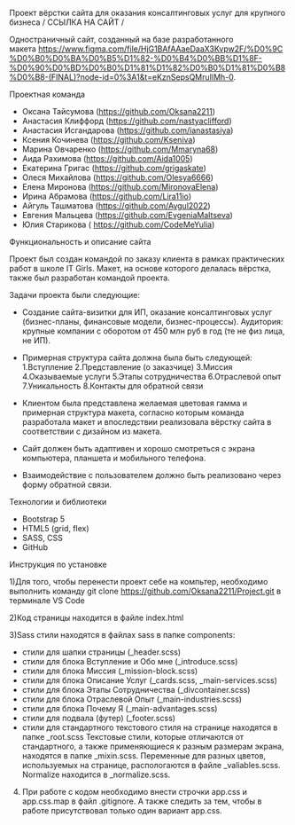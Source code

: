 Проект вёрстки сайта для оказания консалтинговых услуг для крупного бизнеса
/ ССЫЛКА НА САЙТ / 


Одностраничный сайт, созданный на базе разработанного макета https://www.figma.com/file/HjG1BAfAAaeDaaX3Kvpw2F/%D0%9C%D0%B0%D0%BA%D0%B5%D1%82-%D0%B4%D0%BB%D1%8F-%D0%90%D0%BD%D0%B0%D1%81%D1%82%D0%B0%D1%81%D0%B8%D0%B8-(FINAL)?node-id=0%3A1&t=eKznSepsQMruIlMh-0.


Проектная команда
- Оксана Тайсумова (https://github.com/Oksana2211)
- Анастасия Клиффорд (https://github.com/nastyaclifford)
- Анастасия Исгандарова (https://github.com/ianastasiya)
- Ксения Кочинева (https://github.com/Kseniva)
- Mарина Овчаренко (https://github.com/Mmaryna68)
- Аида Рахимова (https://github.com/Aida1005)
- Екатерина Григас (https://github.com/grigaskate)
- Олеся Михайлова (https://github.com/Olesya6666)
- Елена Миронова (https://github.com/MironovaElena)
- Ирина Абрамова (https://github.com/Lira11io)
- Айгуль Ташматова (https://github.com/Aygul2022)
- Евгения Мальцева (https://github.com/EvgeniaMaltseva)
- Юлия Старикова ( https://github.com/CodeMeYulia)


Функциональность и описание сайта


Проект был создан командой по заказу клиента в рамках практических работ в школе IT Girls. Макет, на основе которого делалась вёрстка, также был разработан командой проекта. 


Задачи проекта были следующие:
- Создание сайта-визитки для ИП, оказание консалтинговых услуг (бизнес-планы, финансовые модели, бизнес-процессы). Аудитория: крупные компании с оборотом от 450 млн руб в год (те не физ лица, не ИП).
- Примерная структура сайта должна была быть следующей:
1.Вступление 
2.Представление (о заказчице)
3.Миссия 
4.Оказываемые услуги
5.Этапы сотрудничества
6.Отраслевой опыт
7.Уникальность
8.Контакты для обратной связи

- Клиентом была представлена желаемая цветовая гамма и примерная структура макета, согласно которым команда разработала макет и впоследствии реализовала вёрстку сайта в соответствии с дизайном из макета.
- Сайт должен быть адаптивен и хорошо смотреться с экрана компьютера, планшета и мобильного телефона. 
- Взаимодействие с пользователем должно быть реализовано через форму обратной связи.


Технологии и библиотеки 

* Bootstrap 5
* HTML5 (grid, flex)
* SASS, CSS
* GitHub


Инструкция по установке 

1)Для того, чтобы перенести проект себе на компьтер, необходимо выполнить команду git clone https://github.com/Oksana2211/Project.git в терминале VS Code

2)Код страницы находится в файле index.html

3)Sass стили находятся в файлах sass в папке components:
- стили для шапки страницы (_header.scss)
- стили для блока Вступление и Обо мне (_introduce.scss)
- стили для блока Миссия (_mission-block.scss)
- стили для блока Описание Услуг (_cards.scss, _main-services.scss)
- стили для блока Этапы Сотрудничества (_divcontainer.scss)
- стили для блока Отраслевой Опыт (_main-industries.scss)
- стили для блока Почему Я (_main-advantages.scss)
- стили для подвала (футер) (_footer.scss)
- cтили для стандартного текстового стиля на странице находятся в папке _root.scss
Текстовые стили, которые отличаются от стандартного, а также применяющиеся к разным размерам экрана, находятся в папке _mixin.scss. 
Переменные для разных цветов, используемых на странице, распологаются в файле _valiables.scss. 
Normalize находится в _normalize.scss. 

4) При работе с кодом  необходимо внести строчки app.css и app.css.map в файл .gitignore. А также следить за тем, чтобы в работе присутствовал только один вариант app.css. 
